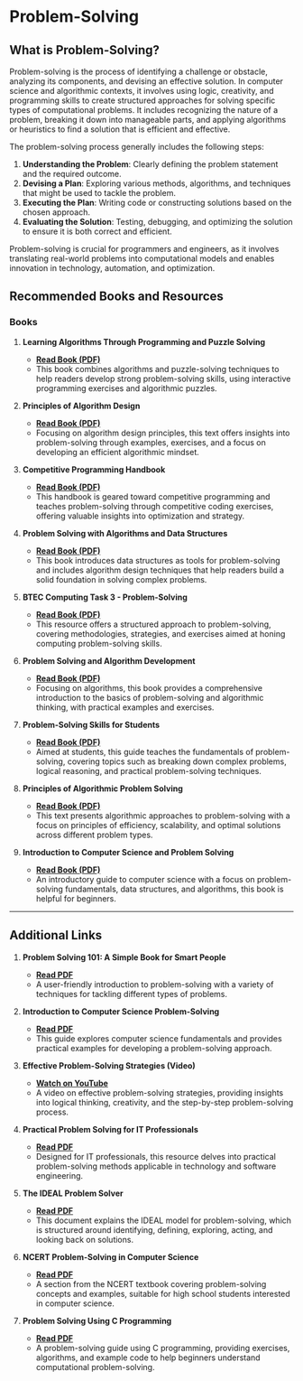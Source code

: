 # **Problem-Solving**

## What is Problem-Solving?

Problem-solving is the process of identifying a challenge or obstacle, analyzing its components, and devising an effective solution. In computer science and algorithmic contexts, it involves using logic, creativity, and programming skills to create structured approaches for solving specific types of computational problems. It includes recognizing the nature of a problem, breaking it down into manageable parts, and applying algorithms or heuristics to find a solution that is efficient and effective.

The problem-solving process generally includes the following steps:
1. **Understanding the Problem**: Clearly defining the problem statement and the required outcome.
2. **Devising a Plan**: Exploring various methods, algorithms, and techniques that might be used to tackle the problem.
3. **Executing the Plan**: Writing code or constructing solutions based on the chosen approach.
4. **Evaluating the Solution**: Testing, debugging, and optimizing the solution to ensure it is both correct and efficient.

Problem-solving is crucial for programmers and engineers, as it involves translating real-world problems into computational models and enables innovation in technology, automation, and optimization.

## Recommended Books and Resources

### Books

1. **Learning Algorithms Through Programming and Puzzle Solving**  
   - **[Read Book (PDF)](https://nikku1234.github.io/Certification/Data%20Structures%20and%20Algorithms/Learning%20Algorithms%20Through%20Programming%20and%20Puzzle%20Solving%20(%20PDFDrive.com%20).pdf)**  
   - This book combines algorithms and puzzle-solving techniques to help readers develop strong problem-solving skills, using interactive programming exercises and algorithmic puzzles.

2. **Principles of Algorithm Design**  
   - **[Read Book (PDF)](https://home.cse.ust.hk/~dekai/271/notes/L01a/poa.pdf)**  
   - Focusing on algorithm design principles, this text offers insights into problem-solving through examples, exercises, and a focus on developing an efficient algorithmic mindset.

3. **Competitive Programming Handbook**  
   - **[Read Book (PDF)](https://www.csc.kth.se/~jsannemo/slask/main.pdf)**  
   - This handbook is geared toward competitive programming and teaches problem-solving through competitive coding exercises, offering valuable insights into optimization and strategy.

4. **Problem Solving with Algorithms and Data Structures**  
   - **[Read Book (PDF)](https://www.cs.auckland.ac.nz/courses/compsci105ssc/resources/ProblemSolvingwithAlgorithmsandDataStructures.pdf)**  
   - This book introduces data structures as tools for problem-solving and includes algorithm design techniques that help readers build a solid foundation in solving complex problems.

5. **BTEC Computing Task 3 - Problem-Solving**  
   - **[Read Book (PDF)](https://www.stepneyallsaints.school/content/uploads/2020/07/BTEC-Computing-Task-3-Problem-solving.pdf)**  
   - This resource offers a structured approach to problem-solving, covering methodologies, strategies, and exercises aimed at honing computing problem-solving skills.

6. **Problem Solving and Algorithm Development**  
   - **[Read Book (PDF)](https://nou.edu.ng/coursewarecontent/CIT%20108%20Problem%20Solving%20Algorithm.pdf)**  
   - Focusing on algorithms, this book provides a comprehensive introduction to the basics of problem-solving and algorithmic thinking, with practical examples and exercises.

7. **Problem-Solving Skills for Students**  
   - **[Read Book (PDF)](https://coes.latech.edu/wp-content/uploads/sites/7/2018/07/student.pdf)**  
   - Aimed at students, this guide teaches the fundamentals of problem-solving, covering topics such as breaking down complex problems, logical reasoning, and practical problem-solving techniques.

8. **Principles of Algorithmic Problem Solving**  
   - **[Read Book (PDF)](http://www.inf.ufes.br/~raulh/ufes/teaching/courses/ds/texts/poa.pdf)**  
   - This text presents algorithmic approaches to problem-solving with a focus on principles of efficiency, scalability, and optimal solutions across different problem types.

9. **Introduction to Computer Science and Problem Solving**  
   - **[Read Book (PDF)](https://people.scs.carleton.ca/~lanthier/teaching/ProcessingNotes/COMP1405_Ch1_IntroductionToComputerScience.pdf)**  
   - An introductory guide to computer science with a focus on problem-solving fundamentals, data structures, and algorithms, this book is helpful for beginners.

---

## Additional Links

1. **Problem Solving 101: A Simple Book for Smart People**  
   - **[Read PDF](https://cabmakassar.org/wp-content/uploads/2020/05/ProblemSolving101ASimpleBookforSmartPeople.pdf)**  
   - A user-friendly introduction to problem-solving with a variety of techniques for tackling different types of problems.

2. **Introduction to Computer Science Problem-Solving**  
   - **[Read PDF](https://people.scs.carleton.ca/~lanthier/teaching/ProcessingNotes/COMP1405_Ch1_IntroductionToComputerScience.pdf)**  
   - This guide explores computer science fundamentals and provides practical examples for developing a problem-solving approach.

3. **Effective Problem-Solving Strategies (Video)**  
   - **[Watch on YouTube](https://www.youtube.com/watch?v=ZFnT26rx7Hg)**  
   - A video on effective problem-solving strategies, providing insights into logical thinking, creativity, and the step-by-step problem-solving process.

4. **Practical Problem Solving for IT Professionals**  
   - **[Read PDF](https://www.dcs.bbk.ac.uk/~gr/itapps/PBB.pdf)**  
   - Designed for IT professionals, this resource delves into practical problem-solving methods applicable in technology and software engineering.

5. **The IDEAL Problem Solver**  
   - **[Read PDF](https://www.tntech.edu/cat/pdf/useful_links/idealproblemsolver.pdf)**  
   - This document explains the IDEAL model for problem-solving, which is structured around identifying, defining, exploring, acting, and looking back on solutions.

6. **NCERT Problem-Solving in Computer Science**  
   - **[Read PDF](https://ncert.nic.in/textbook/pdf/kecs104.pdf)**  
   - A section from the NCERT textbook covering problem-solving concepts and examples, suitable for high school students interested in computer science.

7. **Problem Solving Using C Programming**  
   - **[Read PDF](https://gurunanakcollege.edu.in/files/science/computer-science/Problem-Solving-Using-C.pdf)**  
   - A problem-solving guide using C programming, providing exercises, algorithms, and example code to help beginners understand computational problem-solving.
